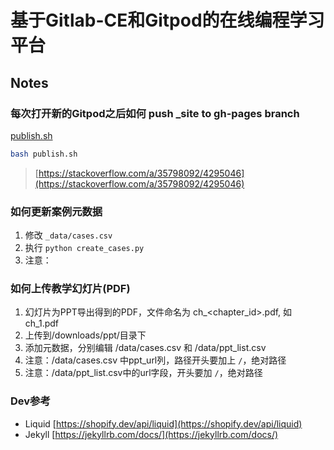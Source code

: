 # 基于Gitlab-CE和Gitpod的在线编程学习平台

## Notes

### 每次打开新的Gitpod之后如何 push _site to gh-pages branch

[publish.sh](publish.sh)

```bash
bash publish.sh
```

> [https://stackoverflow.com/a/35798092/4295046](https://stackoverflow.com/a/35798092/4295046)

### 如何更新案例元数据

1. 修改 `_data/cases.csv`
2. 执行 `python create_cases.py`
3. 注意：

### 如何上传教学幻灯片(PDF)

1. 幻灯片为PPT导出得到的PDF，文件命名为 ch_<chapter_id>.pdf, 如 ch_1.pdf
2. 上传到/downloads/ppt/目录下
3. 添加元数据，分别编辑 /data/cases.csv 和 /data/ppt_list.csv
4. 注意：/data/cases.csv 中ppt_url列，路径开头要加上 `/`，绝对路径
5. 注意：/data/ppt_list.csv中的url字段，开头要加 `/`，绝对路径

### Dev参考

- Liquid [https://shopify.dev/api/liquid](https://shopify.dev/api/liquid)
- Jekyll [https://jekyllrb.com/docs/](https://jekyllrb.com/docs/)
